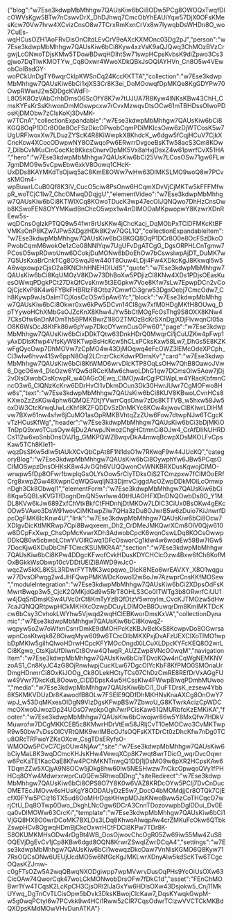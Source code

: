 {"blog":"w7Ese3kdwpMbMhhgw7QAUsKiw6bCi8ODw5PCg8OWOQxTwqfDlcOWVsKgw5BTw7nCswvDrX_DhDJhwq7CmcObYhEAUiYqw57DjX0OFsKMesKcw70Vw7hrw4XCvizCnsO8w7TCrxRmKxnCrVx8w7IywqbDsWHDn8O_wo7CuEs-wqHCusOZH1AoFRvDisOnCltdLEvCrV9eAXcKXMOnc03Dg2pJ","person":"w7Ese3kdwpMbMhhgw7QAUsKiw6bCi8Kyw4xzVsK9aQJQwq3ChMOzBVzCrgwjLcONwoTDjsKMw5TDowBDwqHDlhtSw71swpHCpsKvbsK9diZpwo3Cs3gjwo7DqTIwKMOTYw_Cq8Oxwr4WwoXDkQBkJsOQIAYHVn_Cn8O5w4VEwobColBsdGY-woPCkUnDgTY6wqrCklpKWSnCq24KccKKTTA","collection":"w7Ese3kdwpMbMhhgw7QAUsKiw6bCi1xjXS3Cr8K3ei_DoMOowqfDpMKQe8KgGDYPw70OwpRWwrJ2w5DDgcKWdFI-L8O5K8OzVAbCrhbDmsO6ScOfY8K7w7tUJUA7R8Kyw4INKsKBw43ChH_CmsKYFsKrSsKhwonDmMOswpcxw7rCvxMzwqvDtsOCw61mTBHDssOIwoPDosKjDMObw7zClsKoKj3DvMK-w7TCnA","collectionExpandable":"w7Ese3kdwpMbMhhgw7QAUsKiw6bCi8KGQ8OqP1DCr8O0e8OcFSzDkcOPwobCqmPDiMKIcsOaw6zDjWTCosK5w7UgURFlwoxXw7LDuzZYScK4R8KiWwpkX8KhdcK_w6dgw5fCqjHCuV7CjkXCncKcw4XCocODwpwNY8OZwqoPw6ERwrrDvgoeBsKTw58acS3Cm8KOw7_DilbCvMKuCinCocKlc8KkcsOiwrvDpMK5Vx8aHxjDsxZ4w61pwrfCvX51HA","hero":"w7Ese3kdwpMbMhhgw7QAUsKiw6bCi25Vw7LCosOSw71gw6FLw7gmDMO9w5vCpwEbw6xkV8Oowq1CHcK-UxDDs8KAYMKdTsOjwq5aC8KmE8OWw7wHw63DlMKSLMO9woQ8w7PCvsKMOm4-wpBuwrLCuB0Qf8K3IV_CucO5ciw8PsOnw6HCqmXDvVjCjMKTw5kFFFMfwpR_woTCjC1Iw7_ChcOMwqDDqjgU","elementVideo":"w7Ese3kdwpMbMhhgw7QAUsKiw6bCi8KTWlXCq8KOwoTDucK3wp47ecOIJQNQwo7DhHzCnsOwb8KSwoFEN8OYYMKwdBnChcO5wpx1w4nDlMOOaMKpwopwY8KzwrXDnREew5s-wqDCnsOgIzkPTQQ9w54fwr8rUsKKw4jChcKacj_DqMObPxTClDFMKcKtBFVMKsOnP8KZw7JPw5XDgzHDk8K2w7QGL1Q","collectionExpandableItem":"w7Ese3kdwpMbMhhgw7QAUsKiw6bCi8KGQ8OqP1DCr8O0e8OcFSzDkcOPwobCqmM6wokOe1zCo08NNlYqw7UgUFvDgATCgG_DgsORPHLCnTgmw7PCosO5wpRDwoUnw6DCokjDuMONw6bDoEhOw7bCswslwpAjDT_DuMK7w7Q5UsKxaBrCnkTCg8OSwqJ8w440T8Ouw4LDji4Fw4XDkcKgJ8Kkwql5w5A6wqxowpzCjsO2a8KNChhHNEHDlUdS","quote":"w7Ese3kdwpMbMhhgw7QAUsKiw6bCi8KqUMOzV8KDw73DhBoXw5PDjizCl8KNw4XDs1PDjsOEasKuesOWwqPDgkPCt27DkQfCvsKnw5t3EGpkw7Voe8Kfw7sLw7EpwpDCn2vCoQjCjcKvP8K4w6FYBkFHBRIzF8Otbz7CmwfCi3grw53DgsOebj7CmcOdw7_Ch8Kywp9wJsOaImTCjXosCcOSw5pAw6Yc","block":"w7Ese3kdwpMbMhhgw7QAUsKiw6bCi8Okwr0xw6kPw5DCvn14Cl8gw7xfM0HDgMKfH8OUwq_DpTYywoHChXMbGsOJZcKnX8Khw4JYw5bCtMOgFcOsThg9S8OXX8KNw47CksOfw6nDnMOmTh5BPMKBwrZ1I8O2TMOzBcKrSXnDgjXDjFlvwqnCl05aO8K6WsOcJ8KtFk86w6pYwp7DkcOYwrnCusOPw60","page":"w7Ese3kdwpMbMhhgw7QAUsKiw6bCixDDkTQtw63DnkHDrQ0MwqrCi1jCuUZKw4pFwp1yAxDDlsKfwp4VfsKyW8KTwpBsHcKcw5hCLxPCksKxw58Lw7_DhGs5E8KZKwFgQycOwp7DhMOVw7zCpMO4w43DjMOqwq4eFcOWZ3lEMcOdeXPCph_Ci3wlw6hvw41Sw6ppN8OqI2LCnzrCkcKdwrPDmsKv","card":"w7Ese3kdwpMbMhhgw7QAUsKiw6bCi8KtWMO6wrvDlcKTP8OqLsOHw7QhB8OawoJVw6_DgcO6w4_DlcOzw6YQw5dRCcKMw6chwoLDhG1qw7DCmsOlw5Aow7jDj2vDlsOlwobCisKcwpR_w40AGcOEwq_ClMOjw4rCglPClWpLw4YRacKbfmnCncO3w6_ClQNzKcKrw6DDrHvCl1vDkmDCun3Dk30HwrJUwr7CgMOFwo8Hw6s","text":"w7Ese3kdwpMbMhhgw7QAUsKiw6bCi8KUV8KBwoLCvnHCs8KXwoZzZsKGw4phw6QMQE7DtjYVwrrCqsOnw7zDs8KTTVB_w5hxw58Jw5oxDW3CtcKrwqUwLcKhf8KZFQDDvSzDnMKYc8KCw4xjwovCl8KIwrLDlHMvw7BXw61nw4sfw6jCuMO1asOpRMKBVhtqZzZUw6Fow7dtwpNJw6TCgcKvTzHCusKfWg","header":"w7Ese3kdwpMbMhhgw7QAUsKiw6bCi3bDjMKiOTnDpQ9xwoTCusOyw4jDu2ArwpJNwozChgHCtmnCi8OJw4_CrAfDliNUHRDCs112w6xoSnbDnsOVJ1g_GMKPQWZBwqvDkA4mwqBcwpXDsMKOLFvCpsKaw5TCh8KIe11-wqzDsSlKw5dIw5tAUkXCvQbCpAt8F1N1dsO1w7RKwqF9w44JUcKQ","categoryBlog":"w7Ese3kdwpMbMhhgw7QAUsKiw6bCi8OywphYw6JBw5PCqsOCIMOSwpzDnsOHKsK8w4JvGQh6VUQQwonCvWNKBRXDusKqwojClMO-wrwpw5fDp8OFwr1bwplqGsOLYsOow5rClyTDksOiS2TCmzpxw7fClMOoERfCrg8xwpZGw48XwpnCqWQGwqIjN33DjmvCiggdAcOZwpDDkMOiLcOmwpnDgh3Ck8Obwql1","elementForm":"w7Ese3kdwpMbMhhgw7QAUsKiw6bCi8Kqw5QBLsKVGTfDognDmQN5wrlww40tHUAOHFXDnDNQOwbDs8O_Y1MDL8KVw6kJw689ZxfChVtkBkfCtFHDnhjDtMKOw7LDlC3CiUx0BsOKw4gEKcODw5VAwo3DsW91wovCiMKtwpZiw7QHa3zDu8OJwrB5w6zDuio7KiJnwrfDpcOgFMK6IcKnw4U","link":"w7Ese3kdwpMbMhhgw7QAUsKiw6bCi8Ocw7XDlgvDicKtIMKRwp7Cpi8Bwqxeem_Dh2_CrDMeJMKQwrXCm8OlV0Qjw610w6DCpFxXwp_ChsOpMcKvwrXDh3AdwobCpcK6wqnCswLDq8KOCsOwwpDDkQB0w5cbwoLCtwYVOlRCwq1DFcOsworCg1kIw4w6wodEw59Bw7IGw57DocKjw6XDuDbChFTCmcKSUMKRAA","section":"w7Ese3kdwpMbMhhgw7QAUsKiw6bCi8KPw4DDgcKFwofCvkHDusKDYCHClcOzw4Bxw6fCh8KofMOxBGkkWsObwp10cVDDtUElZiBAWD9wJcO-wqcZw5kKL8KSL3RDwrFYTMK3wopqwo_DlcK8NEo6wrEAVXY_X8O1wqguw77DvsOPwqg2w4JHFQwpPMKWDcKowo12w6oJw7AzwprCnsKKfMOSew","moduleIntegration":"w7Ese3kdwpMbMhhgw7QAUsKiw6bCi2XDpsOdFsKMwrtBwqp3w5_CjcK2QMKjdGd9w5RrT8OHLS3Co0ITWTg3b8ORwrfCiUU1w4jDqSnDmsKSw4UVc0rCt8KmTyYzBQfDtzV5wroyIm_CvcKJTMOzw5dHw7caJQNQQRtpwpHCkMKHXcOzwpDCuyLDlMOeB8OuwqrDm8KmIMKTDcKcw6bCsy3CvhokLWYhw5Vjwqd2wqHClEBKworDmsKxVA","collectionDynamic":"w7Ese3kdwpMbMhhgw7QAUsKiw6bCi8KowqZ-wqpyw5oZw7oWfxnCsnrDmkE9dMOHPcKzKBJvBcKxS8KcwpvDo8OGwrsawpnCosKtwqk8Z8OiwqMyw609w6TCrcOIbMKXPxjDvAFzUEXClXoTIMO1wpbDpMKlw5giIhQlwoHDrwHCpcKFYMOcOngdXiLCuXLDpcKYFcKEQ8O2wrLCi8Kgwo_CtsKjaUfDiwnCt8Ovw4Q1wqR_AUZZwp8VNcO0wqM","navigationItem":"w7Ese3kdwpMbMhhgw7QAUsKiw6bCixTDvcKQw4nCqWgNEMKNVzoAS1_Cn8KyJC4zG8OjRnwIwpjCucKLw67DgcOIYcKbF8KfPMO0SMOnaUrDmgHDnmrCi8OxKiJOOg_Ck8OLekHCtyTCs07ChDzCmRE8REfDrVxAGgFUw49Vwr7DkcKdL8Oowo_ClDDDpsK4w5HCssKIw4FWwpBIwqPDmhMUwoo","media":"w7Ese3kdwpMbMhhgw7QAUsKiw6bCi1_DuFTDrsK_ezsew4Ybb8K5KMKVDUzDr8KawodfB8OLw7FSElE9QDfDhMKHNsKnaAXCg8OnOwY7wpJ_w53DqMKxesOIDgN9VizDgsKFwpBSw7ZbwoU_G8KTwrkAcizCpWDCmcOXwo0JwozDp24UOsO7wpkpOgh7wrPCisKaw61QMURbfcKzEMKiKA","footer":"w7Ese3kdwpMbMhhgw7QAUsKiw6bCiwojwr86w5Y8MxQfw7HDkVMuwrofw7DCgMKKCEB5c8KMwrHDrVtEw58JRljCvT10eMOCwo3CvMKTwpR9w50bw7vDssOICVRtQMK9wrlMBcOJfsOQFsKXTDrCt0zDhcKfw7nDg0TCu8ORcTRFwoYZKsOXcw_CsgTDsERyfsO-WMOQw5PCvC7CjsOUw4NjAw","site":"w7Ese3kdwpMbMhhgw7QAUsKiw6bCiyMaL8K3wqDCmcKHJsKHw4VewqXCp8K7wqt8wrTDicO_wqrDvcOqwrw6PcKaTE1KacOaE8Kfw4PChMKNTnwgQ1DDj1jDsMO9w6pXR2HCpsKAw6TDqmZZw5XCjyA9N8OCw5jDkg8hw60Iw5NESHwzw7nCkcOpwqoQVy1fPHHCq8OYw4MdwrxrwprCu0QEw5RhwoDDng","siteRedirect":"w7Ese3kdwpMbMhhgw7QAUsKiw6bCi8OPS8O7Y8K0w6VAZ8KRDcOYw5PClj7DvCnDucOMETEcJMOvw6sHUsKgY8ODDAUyDzE5w7_DocO4bMOMdjjCr8OTQk7CjEcfX0FYw5PCiz16TX5ud8OoMHrDqsKHwpMDJsKNwoBww5zCoTHCqcO7wrjCtU_Dq8OTwp0Dwo_DkghLNcOgw6DCrA3CnnTDozovwpbDglDDui_Dv0Eqa0vDlMOWw63CrcKi","template":"w7Ese3kdwpMbMhhgw7QAUsKiw6bCi1VjGQ8HX8O0wrDCoMK7BXLDs3LDq8KhwoAIwqpAw4crZMKuFcOkw6QTbkZswpHCv8OgwqHDmBjCkcOxwrHCtFDCi8KPw7TDr8K-S8OKUMKMHsODw4rDgBt4WB_DosOjwovChcOgR05Zw69iw55Mw4ZuS8OQEVjDgEvCv1jCp8KBw6dgd8OQN8KrwrZSwqlZwrDCqA4","settings":"w7Ese3kdwpMbMhhgw7QAUsKiw6bCi1wewqzDkcOaw7VnNlsKGMO6Q8Kyw717RsOQCsONw6UEUjUcdMO5w6NfGcKgJMKLwrXDnyAlw5kdScKTw6TCgcOQasKZJmw-c0gFTsOZw5A2wqQBwqNXODgiwpp7wpMVwrvDusOqPHs9YcOiUsOXw63CicOAw74QworCqk47woLCkMONwobDrsOFw7fDkC1d","asset":"FEnChMOBwr1Yw4TCqsK2LcKpCH3CjsORI2IJaGxYw6HDlsOXw43Dsjokw5_Cnj11MkUYwq_DgTnCvTLCisOpw5bDvk3DksKBwojClcKaw7_DqsKYwqkGwpM-w5g0wqPCtyI6w7PCvkk9w4HCi1Rww5zClR7CqsOdwrTClzwVVCTCkMKBdQXDpsKMdMOwVHvDunATKA"}